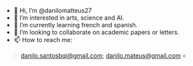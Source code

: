- 👋 Hi, I’m @danilomatteus27
- 👀 I’m interested in arts, science and AI.
- 🌱 I’m currently learning french and spanish.
- 💞️ I’m looking to collaborate on academic papers or letters.
- 📫 How to reach me:
>danilo.santosbqi@gmail.com; danilo.mateus@gmail.com <

<!---
danilomatteus27/danilomatteus27 is a ✨ special ✨ repository because its `README.md` (this file) appears on your GitHub profile.
You can click the Preview link to take a look at your changes.
--->

